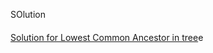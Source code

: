 SOlution
####

[Solution for Lowest Common Ancestor in tree](http://stackoverflow.com/questions/1484473/how-to-find-the-lowest-common-ancestor-of-two-nodes-in-any-binary-tree)e
